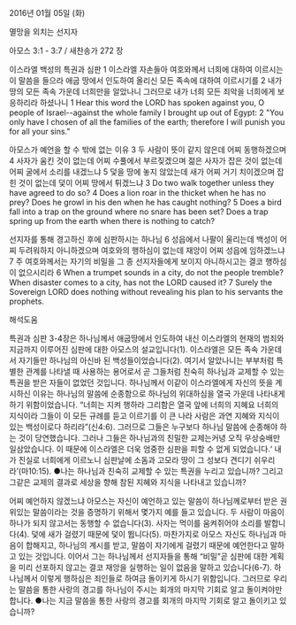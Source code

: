 2016년 01월 05일 (화)

멸망을 외치는 선지자



아모스 3:1 - 3:7 / 새찬송가 272 장


이스라엘 백성의 특권과 심판
1 이스라엘 자손들아 여호와께서 너희에 대하여 이르시는 이 말씀을 들으라 애굽 땅에서 인도하여 올리신 모든 족속에 대하여 이르시기를 2 내가 땅의 모든 족속 가운데 너희만을 알았나니 그러므로 내가 너희 모든 죄악을 너희에게 보응하리라 하셨나니
1 Hear this word the LORD has spoken against you, O people of Israel--against the whole family I brought up out of Egypt: 2 "You only have I chosen of all the families of the earth; therefore I will punish you for all your sins." 

아모스가 예언을 할 수 밖에 없는 이유
3 두 사람이 뜻이 같지 않은데 어찌 동행하겠으며 4 사자가 움킨 것이 없는데 어찌 수풀에서 부르짖겠으며 젊은 사자가 잡은 것이 없는데 어찌 굴에서 소리를 내겠느냐 5 덫을 땅에 놓지 않았는데 새가 어찌 거기 치이겠으며 잡힌 것이 없는데 덫이 어찌 땅에서 튀겠느냐
3 Do two walk together unless they have agreed to do so? 4 Does a lion roar in the thicket when he has no prey? Does he growl in his den when he has caught nothing? 5 Does a bird fall into a trap on the ground where no snare has been set? Does a trap spring up from the earth when there is nothing to catch? 

선지자를 통해 경고하신 후에 심판하시는 하나님
6 성읍에서 나팔이 울리는데 백성이 어찌 두려워하지 아니하겠으며 여호와의 행하심이 없는데 재앙이 어찌 성읍에 임하겠느냐 7 주 여호와께서는 자기의 비밀을 그 종 선지자들에게 보이지 아니하시고는 결코 행하심이 없으시리라
6 When a trumpet sounds in a city, do not the people tremble? When disaster comes to a city, has not the LORD caused it? 7 Surely the Sovereign LORD does nothing without revealing his plan to his servants the prophets.

해석도움





특권과 심판 
3-4장은 하나님께서 애굽땅에서 인도하여 내신 이스라엘의 현재의 범죄와 지금까지 이루어진 심판에 대한 아모스의 설교입니다(1). 이스라엘은 모든 족속 가운데서 자기들만 하나님의 아신바 된 백성들이었습니다(2). 여기서 알았나니는 부부처럼 특별한 관계를 나타낼 때 사용하는 용어로서 곧 그들처럼 친숙히 하나님과 교제할 수 있는 특권을 받은 자들이 없었던 것입니다. 하나님께서 이같이 이스라엘에게 자신의 뜻을 계시하신 이유는 하나님의 말씀에 순종함으로 하나님의 위대하심을 열국 가운데 나타내게 하기 위함이었습니다. “너희는 지켜 행하라 그리함은 열국 앞에 너희의 지혜요 너희의 지식이라 그들이 이 모든 규례를 듣고 이르기를 이 큰 나라 사람은 과연 지혜와 지식이 있는 백성이로다 하리라”(신4:6). 그러므로 그들은 누구보다 하나님 말씀에 순종해야 하는 것이 당연했습니다. 그러나 그들은 하나님과의 친밀한 교제는커녕 오직 우상숭배만 일삼았습니다. 이 때문에 이스라엘은 더욱 엄중한 심판을 피할 수 없게 되었습니다.‘ 내가 진실로 너희에게 이르노니 심판날에 소돔과 고모라 땅이 그 성보다 견디기 쉬우리라’(마10:15).
●나는 하나님과 친숙히 교제할 수 있는 특권을 누리고 있습니까? 그리고 그같은 교제의 결과로 세상을 향해 참된 지혜와 지식을 나타내고 있습니까? 

어찌 예언하지 않겠느냐 
아모스는 자신이 예언하고 있는 말씀이 하나님께로부터 받은 권위있는 말씀이라는 것을 증명하기 위해서 몇가지 예를 들고 있습니다. 두 사람이 마음이 하나가 되지 않고서는 동행할 수 없습니다(3). 사자는 먹이를 움켜쥐어야 소리를 발합니다(4). 덫에 새가 걸렸기 때문에 덫이 뜁니다(5). 마찬가지로 아모스 자신도 하나님과 마음이 합해지고, 하나님의 계시를 받고, 말씀이 자기에게 걸렸기 때문에 예언한다고 말하고 있는 것입니다. 이어서 그는 하나님께서 선지자들을 통해 “비밀”곧 심판에 대한 계획을 미리 선포하지 않고는 결코 재앙을 실행하는 일이 없음을 말하고 있습니다(6-7). 하나님께서 이렇게 행하심은 죄인들로 하여금 돌이키게 하시기 위함입니다. 그러므로 우리는 말씀을 통한 사랑의 경고를 하나님이 주시는 회개의 마지막 기회로 알고 돌이켜야만 합니다. 
●나는 지금 말씀을 통한 사랑의 경고를 회개의 마지막 기회로 알고 돌이키고 있습니까?